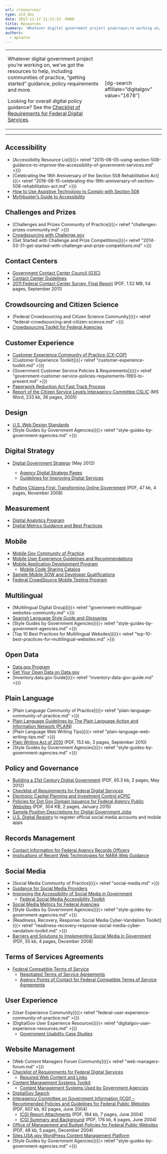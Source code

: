 ```yaml
---
url: /resources/
type: old_doc
date: 2013-11-17 11:13:13 -0400
title: Resources
summary: 'Whatever digital government project you&rsquo;re working on, we&rsquo;ve got the resources to help, including communities of practice, &#8220;getting started&#8221; guidance, policy requirements and more. Looking for overall digital policy guidance? See the Checklist of Requirements for Federal Digital Services. [dg-search affiliate=&#8221;digitalgov&#8221; value=&#8221;1678&#8243;] Accessibility Accessibility Resource List Celebrating the 18th Anniversary of the Section 508 Rehabilitation'
authors:
  - apiazza
---
```


<table style="border: 0" align="center">

<tbody>

<tr>

<td style="border: 0;width: 62%">

Whatever digital government project you’re working on, we’ve got the resources to help, including communities of practice, “getting started” guidance, policy requirements and more.

Looking for overall digital policy guidance? See the [Checklist of Requirements for Federal Digital Services](http://www.WHATEVER/resources/checklist-of-requirements-for-federal-digital-services/).

</td>

<td style="border: 1;width: 38%">[dg-search affiliate=”digitalgov” value=”1678″]</td>

</tr>

</tbody>

</table>

* * *

## Accessibility

*   [Accessibility Resource List]({{< relref "2015-06-05-using-section-508-guidance-to-improve-the-accessibility-of-government-services.md" >}})
*   [Celebrating the 18th Anniversary of the Section 508 Rehabilitation Act]({{< relref "2016-08-15-celebrating-the-18th-anniversary-of-section-508-rehabilitation-act.md" >}})
*   [How to Use Assistive Technology to Comply with Section 508](https://www.youtube.com/watch?v=4XJcswWmmAw)
*   [Mythbuster’s Guide to Accessibility](https://medium.com/the-u-s-digital-service/mythbusters-guide-to-accessibility-92ccd88655c6#.lj5vo2vff)

## Challenges and Prizes

*   [Challenges and Prizes Community of Practice]({{< relref "challenges-prizes-community.md" >}})
*   [Crowdsourcing with Challenge.gov](http://www.WHATEVER/services/challenge-gov/)
*   [Get Started with Challenge and Prize Competitions]({{< relref "2014-03-31-get-started-with-challenge-and-prize-competitions.md" >}})

## Contact Centers

*   [Government Contact Center Council (G3C)](tmp)
*   [Contact Center Guidelines](http://www.WHATEVER/resources/contact-center-guidelines/)
*   [2011 Federal Contact Center Survey, Final Report](CDN/files/2014/07/2011-Federal-Contact-Center-Survey-Final-Report-Sept30th2011-Prepared-for-GSA-OCSIT.pdf) (PDF, 1.52 MB, 54 pages, September 2011)

## Crowdsourcing and Citizen Science

*   [Federal Crowdsourcing and Citizen Science Community]({{< relref "federal-crowdsourcing-and-citizen-science.md" >}})
*   [Crowdsourcing Toolkit for Federal Agencies](http://www.WHATEVER/resources/crowdsourcing-toolkit-for-federal-agencies/)

## Customer Experience

*   [Customer Experience Community of Practice (CX-COP)](http://www.WHATEVER/communities/customer-experience-community/)
*   [Customer Experience Toolkit]({{< relref "customer-experience-toolkit.md" >}})
*   [Government Customer Service Policies & Requirements](({{< relref "government-customer-service-policies-requirements-1993-to-present.md" >}})
*   [Paperwork Reduction Act Fast Track Process](http://www.WHATEVER/resources/paperwork-reduction-act-fast-track-process/)
*   [Report of the Citizen Service Levels Interagency Committee CSLIC](CDN/files/2014/07/Report-of-the-Citizen-Service-Levels-Interagency-Committee-CSLIC-2005.doc) (MS Word, 233 kb, 36 pages, 2005)

## Design

*   [U.S. Web Design Standards](https://standards.usa.gov/)
*   [Style Guides by Government Agencies]({{< relref "style-guides-by-government-agencies.md" >}})

## Digital Strategy

*   [Digital Government Strategy](https://obamawhitehouse.archives.gov/sites/default/files/omb/egov/digital-government/digital-government.html) (May 2012)
    *   [Agency Digital Strategy Pages](http://www.WHATEVER/2012/08/22/agency-digital-strategy-pages/)
    *   [Guidelines for Improving Digital Services](http://www.WHATEVER/resources/guidelines-for-improving-digital-services/)

*   [Putting Citizens First: Transforming Online Government](CDN/files/2013/11/Federal-Web-Managers-White-Paper.pdf) (PDF, 47 kb, 4 pages, November 2008)

## Measurement

*   [Digital Analytics Program](http://www.WHATEVER/services/dap/)
*   [Digital Metrics Guidance and Best Practices](http://www.WHATEVER/services/dap/dap-digital-metrics-guidance-and-best-practices/)

## Mobile

*   [Mobile Gov Community of Practice](http://www.WHATEVER/communities/mobile/)
*   [Mobile User Experience Guidelines and Recommendations](http://www.WHATEVER/resources/mobile-user-experience-guidelines-and-recommendations/)
*   [Mobile Application Development Program](http://www.WHATEVER/resources/mobile-application-development-program/)
    *   [Mobile Code Sharing Catalog](http://www.WHATEVER/2013/05/13/federal-mobile-code-sharing-catalog-is-here/)
*   [Sample Mobile SOW and Developer Qualifications](http://www.WHATEVER/resources/mobile-sow-and-developer-qualifications/)
*   [Federal CrowdSource Mobile Testing Program](http://www.WHATEVER/services/mobile-application-testing-program/)

## Multilingual

*   [Multilingual Digital Group]({{< relref "government-multilingual-websites-community.md" >}})
*   [Spanish Language Style Guide and Glossaries](http://www.WHATEVER/resources/spanish-language-style-guide-and-glossaries/)
*   [Style Guides by Government Agencies]({{< relref "style-guides-by-government-agencies.md" >}})
*   [Top 10 Best Practices for Multilingual Websites](({{< relref "top-10-best-practices-for-multilingual-websites.md" >}})

## Open Data

*   [Data.gov Program](http://www.WHATEVER/services/data-gov/)
*   [Get Your Open Data on Data.gov](http://www.WHATEVER/resources/how-to-get-your-open-data-on-data-gov/)
*   [Inventory.data.gov Guide]({{< relref "inventory-data-gov-guide.md" >}})

## Plain Language

*   [Plain Language Community of Practice]({{< relref "plain-language-community-of-practice.md" >}})
*   [Plain Language Guidelines by The Plain Language Action and Information Network (PLAIN)](http://www.plainlanguage.gov/howto/guidelines/FederalPLGuidelines/index.cfm?CFID=838730&CFTOKEN=f64d36ad05e03d58-ED6E6827-0361-55F8-E6207170C554B1DF&jsessionid=A3A593B93EAEE361431FC8D8B4799DF0.chh)
*   [Plain Language Web Writing Tips]({{< relref "plain-language-web-writing-tips.md" >}})
*   [Plain Writing Act of 2010](http://www.gpo.gov/fdsys/pkg/PLAW-111publ274/pdf/PLAW-111publ274.pdf) (PDF, 153 kb, 3 pages, September 2010)
*   [Style Guides by Government Agencies]({{< relref "style-guides-by-government-agencies.md" >}})

## Policy and Governance

*   [Building a 21st Century Digital Government](https://obamawhitehouse.archives.gov/sites/default/files/uploads/2012digital_mem_rel.pdf) (PDF, 65.3 kb, 2 pages, May 2012)
*   [Checklist of Requirements for Federal Digital Services](http://www.WHATEVER/resources/checklist-of-requirements-for-federal-digital-services/)
*   [Electronic Capital Planning and Investment Control eCPIC](http://www.WHATEVER/services/electronic-capital-planning-and-investment-control-ecpic/)
*   [Policies for Dot Gov Domain Issuance for Federal Agency Public Websites](https://obamawhitehouse.archives.gov/sites/default/files/omb/egov/memo/policies-for-dot-gov-domain-issuance-for-federal-agency-public-websites.pdf) (PDF, 304 KB, 2 pages, January 2015)
*   [Sample Position Descriptions for Digital Government Jobs](http://www.WHATEVER/resources/sample-position-descriptions-for-digital-government-jobs/)
*   [U.S. Digital Registry](http://www.WHATEVER/services/u-s-digital-registry/) to register official social media accounts and mobile apps

## Records Management

*   [Contact Information for Federal Agency Records Officers](http://www.archives.gov/records-mgmt/agency/)
*   [Implications of Recent Web Technologies for NARA Web Guidance](http://www.archives.gov/records-mgmt/initiatives/web-tech.html)

## Social Media

*   [Social Media Community of Practice]({{< relref "social-media.md" >}})
*   [Guidance for Social Media Providers](http://www.WHATEVER/resources/guidance-for-social-media-providers/)
*   [Improving the Accessibility of Social Media in Government](http://www.WHATEVER/resources/improving-the-accessibility-of-social-media-in-government/)
    *   [Federal Social Media Accessibility Toolkit](http://www.WHATEVER/resources/federal-social-media-accessibility-toolkit-hackpad/)
*   [Social Media Metrics for Federal Agencies](http://www.WHATEVER/resources/federal-social-media-analytics-toolkit-hackpad/)
*   [Style Guides by Government Agencies]({{< relref "style-guides-by-government-agencies.md" >}})
*   [Readiness, Recovery, Response: Social Media Cyber-Vandalism Toolkit]({{< relref "readiness-recovery-response-social-media-cyber-vandalism-toolkit.md" >}})
*   [Barriers and Solutions to Implementing Social Media in Government](CDN/files/2013/11/Social-Media-Fed-Govt-Barriers-Potential-Solutions.pdf) (PDF, 55 kb, 4 pages, December 2008)

## Terms of Services Agreements

*   [Federal Compatible Terms of Service](http://www.WHATEVER/resources/federal-compatible-terms-of-service-agreements/)
    *   [Negotiated Terms of Service Agreements](http://www.WHATEVER/resources/negotiated-terms-of-service-agreements/)
    *   [Agency Points of Contact for Federal Compatible Terms of Service Agreements](http://www.WHATEVER/resources/agency-points-of-contact-for-federal-compatible-terms-of-service-agreements/)

## User Experience

*   [User Experience Community]({{< relref "federal-user-experience-community-of-practice.md" >}})
*   [DigitalGov User Experience Resources]({{< relref "digitalgov-user-experience-resources.md" >}})
    *   [Government Usability Case Studies](http://www.WHATEVER/resources/digitalgov-user-experience-program/government-usability-case-studies/)

## Website Management

*   [Web Content Managers Forum Community]({{< relref "web-managers-forum.md" >}})
*   [Checklist of Requirements for Federal Digital Services](http://www.WHATEVER/resources/checklist-of-requirements-for-federal-digital-services/)
    *   [Required Web Content and Links](http://www.WHATEVER/resources/required-web-content-and-links/)
*   [Content Management Systems Toolkit](http://www.WHATEVER/2013/10/30/content-management-systems-toolkit/)
    *   [Content Management Systems Used by Government Agencies](http://www.WHATEVER/resources/content-management-systems-used-by-government-agencies/)
*   [DigitalGov Search](http://www.WHATEVER/services/search/)
*   [Interagency Committee on Government Information (ICGI) – Recommended Policies and Guidelines for Federal Public Websites](CDN/files/2014/07/Recommended-Policies-and-Guidelines-for-Federal-Public-Websites-2004.pdf) (PDF, 607 kb, 92 pages, June 2004)
    *   [ICGI Report Attachments](CDN/files/2014/07/Report-Attachments-ICGI-Policies-and-Guidelines-for-Federal-Public-Websites-2004-HowToGov.pdf) (PDF, 184 kb, 7 pages, June 2004)
    *   [ICGI Summary and Background](CDN/files/2014/07/Summary-and-Background-ICGI-Recommendations-for-Federal-Public-Websites-2004-HowToGov.pdf) (PDF, 176 kb, 6 pages, June 2004)
*   [Office of Management and Budget Policies for Federal Public Websites](https://www.whitehouse.gov/sites/whitehouse.gov/files/omb/memoranda/2005/m05-04.pdf) (PDF, 48 kb, 5 pages, December 2004)
*   [Sites.USA.gov WordPress Content Management Platform](http://www.WHATEVER/services/sites-usa-gov/)
*   [Style Guides by Government Agencies]({{< relref "style-guides-by-government-agencies.md" >}})
